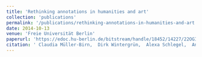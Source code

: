 ```yaml
---
title: 'Rethinking annotations in humanities and art'
collection: 'publications'
permalink: '/publications/rethinking-annotations-in-humanities-and-art'
date: 2014-10-13
venue: 'Freie Universität Berlin'
paperurl: 'https://edoc.hu-berlin.de/bitstream/handle/18452/14227/22OGIt0MQgz9s.pdf?sequence=1'
citation: ' Claudia Müller-Birn,  Dirk Wintergrün,  Alexa Schlegel,  Andre Breitenfeld,  Anne Baillot,  Claudia Müller-Birn, "Rethinking annotations in humanities and art." Freie Universität Berlin, 2014.'
---
```


